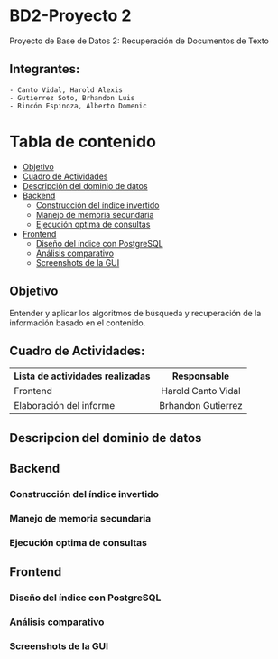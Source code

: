 # BD2-Proyecto 2

Proyecto de Base de Datos 2: Recuperación de Documentos de Texto

## Integrantes:
    - Canto Vidal, Harold Alexis
    - Gutierrez Soto, Brhandon Luis
    - Rincón Espinoza, Alberto Domenic


# Tabla de contenido
- [Objetivo](#Objetivo)
- [Cuadro de Actividades](#Cuadro-de-Actividades)
- [Descripción del dominio de datos](#Descripción-del-dominio-de-datos)
- [Backend](#Backend)
  * [Construcción del índice invertido](#Construcción-del-índice-invertido)
  * [Manejo de memoria secundaria](#Manejo-de-memoria-secundaria)
  * [Ejecución optima de consultas](#Ejecución-optima-de-consultas)
- [Frontend](#Frontend)
  * [Diseño del índice con PostgreSQL](#Diseño-del-índice-con-PostgreSQL)
  * [Análisis comparativo](#Análisis-comparativo)
  * [Screenshots de la GUI](#Screenshots-de-la-GUI)

## Objetivo

  Entender y aplicar los algoritmos de búsqueda y recuperación de la información basado en el contenido.
## Cuadro de Actividades:

<table>
  <tbody>
    <tr>
      <th>Lista de actividades realizadas</th>
      <th align="center">Responsable</th>
    </tr>
    <tr>
      <td>Frontend</td>
      <td align="center">Harold Canto Vidal</td>
    </tr>
    <tr>
      <td>Elaboración del informe</td>
      <td align="center">Brhandon Gutierrez</td>
    </tr>
  </tbody>
</table>

## Descripcion del dominio de datos

## Backend

### Construcción del índice invertido

### Manejo de memoria secundaria

### Ejecución optima de consultas

## Frontend

### Diseño del índice con PostgreSQL

### Análisis comparativo

### Screenshots de la GUI
